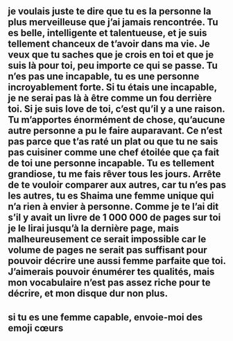  ## je voulais juste te dire que tu es la personne la plus merveilleuse que j’ai jamais rencontrée. Tu es belle, intelligente et talentueuse, et je suis tellement chanceux de t’avoir dans ma vie. Je veux que tu saches que je crois en toi et que je suis là pour toi, peu importe ce qui se passe. Tu n’es pas une incapable, tu es une personne incroyablement forte. Si tu étais une incapable, je ne serai pas là à être comme un fou derrière toi. Si je suis love de toi, c’est qu’il y a une raison. Tu m’apportes énormément de chose, qu’aucune autre personne a pu le faire auparavant. Ce n’est pas parce que t’as raté un plat ou que tu ne sais pas cuisiner comme une chef étoilée que ça fait de toi une personne incapable. Tu es tellement grandiose, tu me fais rêver tous les jours. Arrête de te vouloir comparer aux autres, car tu n’es pas les autres, tu es Shaima une femme unique qui n’a rien à envier à personne. Comme je te l’ai dit s’il y avait un livre de 1 000 000 de pages sur toi je le lirai jusqu’à la dernière page, mais malheureusement ce serait impossible car le volume  de pages ne serait pas suffisant pour pouvoir décrire une aussi femme parfaite que toi. J’aimerais pouvoir énumérer tes qualités, mais mon vocabulaire n’est pas assez riche pour te décrire, et mon disque dur non plus. 

## si tu es une femme capable, envoie-moi des emoji cœurs